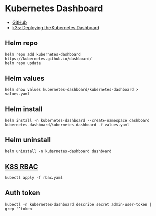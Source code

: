 # Kubernetes Dashboard
- [GitHub](https://github.com/kubernetes/dashboard)
- [k3s: Deploying the Kubernetes Dashboard](https://rancher.com/docs/k3s/latest/en/installation/kube-dashboard/)

## Helm repo
```
helm repo add kubernetes-dashboard https://kubernetes.github.io/dashboard/
helm repo update
```

## Helm values
`helm show values kubernetes-dashboard/kubernetes-dashboard > values.yaml`

## Helm install
`helm install -n kubernetes-dashboard --create-namespace dashboard kubernetes-dashboard/kubernetes-dashboard -f values.yaml`

## Helm uninstall
`helm uninstall -n kubernetes-dashboard dashboard`

## [K8S RBAC](https://rancher.com/docs/k3s/latest/en/installation/kube-dashboard/#dashboard-rbac-configuration)
`kubectl apply -f rbac.yaml`

## Auth token
`kubectl -n kubernetes-dashboard describe secret admin-user-token | grep '^token'`

